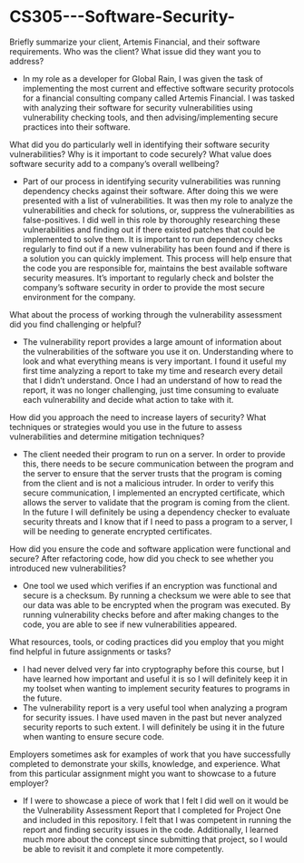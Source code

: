 # CS305---Software-Security-

Briefly summarize your client, Artemis Financial, and their software requirements. Who was the client? What issue did they want you to address?
-	In my role as a developer for Global Rain, I was given the task of implementing the most current and effective software security protocols for a financial consulting company called Artemis Financial. I was tasked with analyzing their software for security vulnerabilities using vulnerability checking tools, and then advising/implementing secure practices into their software.


What did you do particularly well in identifying their software security vulnerabilities? Why is it important to code securely? What value does software security add to a company’s overall wellbeing?
-	Part of our process in identifying security vulnerabilities was running dependency checks against their software. After doing this we were presented with a list of vulnerabilities. It was then my role to analyze the vulnerabilities and check for solutions, or, suppress the vulnerabilities as false-positives. I did well in this role by thoroughly researching these vulnerabilities and finding out if there existed patches that could be implemented to solve them. It is important to run dependency checks regularly to find out if a new vulnerability has been found and if there is a solution you can quickly implement. This process will help ensure that the code you are responsible for, maintains the best available software security measures. It’s important to regularly check and bolster the company’s software security in order to provide the most secure environment for the company. 


What about the process of working through the vulnerability assessment did you find challenging or helpful?
-	The vulnerability report provides a large amount of information about the vulnerabilities of the software you use it on. Understanding where to look and what everything means is very important. I found it useful my first time analyzing a report to take my time and research every detail that I didn’t understand. Once I had an understand of how to read the report, it was no longer challenging, just time consuming to evaluate each vulnerability and decide what action to take with it.


How did you approach the need to increase layers of security? What techniques or strategies would you use in the future to assess vulnerabilities and determine mitigation techniques?
-	The client needed their program to run on a server. In order to provide this, there needs to be secure communication between the program and the server to ensure that the server trusts that the program is coming from the client and is not a malicious intruder. In order to verify this secure communication, I implemented an encrypted certificate, which allows the server to validate that the program is coming from the client. In the future I will definitely be using a dependency checker to evaluate security threats and I know that if I need to pass a program to a server, I will be needing to generate encrypted certificates.


How did you ensure the code and software application were functional and secure? After refactoring code, how did you check to see whether you introduced new vulnerabilities?
-	One tool we used which verifies if an encryption was functional and secure is a checksum. By running a checksum we were able to see that our data was able to be encrypted when the program was executed. By running vulnerability checks before and after making changes to the code, you are able to see if new vulnerabilities appeared. 


What resources, tools, or coding practices did you employ that you might find helpful in future assignments or tasks?
-	I had never delved very far into cryptography before this course, but I have learned how important and useful it is so I will definitely keep it in my toolset when wanting to implement security features to programs in the future. 
-	The vulnerability report is a very useful tool when analyzing a program for security issues. I have used maven in the past but never analyzed security reports to such extent. I will definitely be using it in the future when wanting to ensure secure code.


Employers sometimes ask for examples of work that you have successfully completed to demonstrate your skills, knowledge, and experience. What from this particular assignment might you want to showcase to a future employer?
-	If I were to showcase a piece of work that I felt I did well on it would be the Vulnerability Assessment Report that I completed for Project One and included in this repository. I felt that I was competent in running the report and finding security issues in the code. Additionally, I learned much more about the concept since submitting that project, so  I would be able to revisit it and complete it more competently. 
